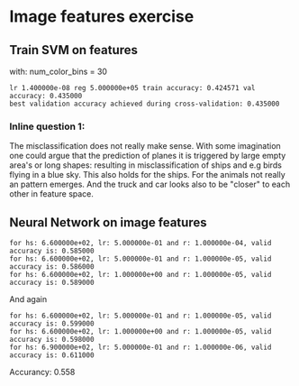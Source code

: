 # Image features exercise

## Train SVM on features

with: num_color_bins = 30

```
lr 1.400000e-08 reg 5.000000e+05 train accuracy: 0.424571 val accuracy: 0.435000
best validation accuracy achieved during cross-validation: 0.435000
```

### Inline question 1:
The misclassification does not really make sense. With some imagination one could argue that the prediction of planes it is triggered by large empty area's or long shapes: resulting in misclassification of ships and e.g birds flying in a blue sky. This also holds for the ships. For the animals not really an pattern emerges. And the truck and car looks also to be "closer" to each other in feature space.

## Neural Network on image features

```
for hs: 6.600000e+02, lr: 5.000000e-01 and r: 1.000000e-04, valid accuracy is: 0.585000
for hs: 6.600000e+02, lr: 5.000000e-01 and r: 1.000000e-05, valid accuracy is: 0.586000
for hs: 6.600000e+02, lr: 1.000000e+00 and r: 1.000000e-05, valid accuracy is: 0.589000
```

And again
```
for hs: 6.600000e+02, lr: 5.000000e-01 and r: 1.000000e-05, valid accuracy is: 0.599000
for hs: 6.600000e+02, lr: 1.000000e+00 and r: 1.000000e-05, valid accuracy is: 0.598000
for hs: 6.900000e+02, lr: 5.000000e-01 and r: 1.000000e-06, valid accuracy is: 0.611000
```

Accurancy: 0.558
